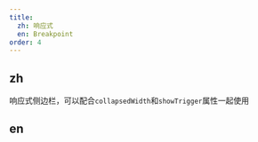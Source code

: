 ```yaml
---
title:
  zh: 响应式
  en: Breakpoint
order: 4
---
```


## zh

响应式侧边栏，可以配合`collapsedWidth`和`showTrigger`属性一起使用

## en
